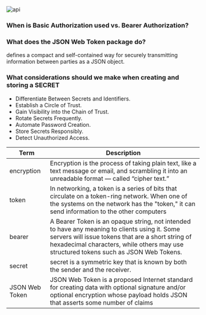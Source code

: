 ![api](https://www.okta.com/sites/default/files/styles/1640w_scaled/public/media/image/2020-10/Authentication_vs_Authorization.png?itok=uBFRCfww)
### When is Basic Authorization used vs. Bearer Authorization?
### What does the JSON Web Token package do?
defines a compact and self-contained way for securely transmitting information between parties as a JSON object.
### What considerations should we make when creating and storing a SECRET
- Differentiate Between Secrets and Identifiers. 
- Establish a Circle of Trust. 
- Gain Visibility into the Chain of Trust. 
- Rotate Secrets Frequently. 
- Automate Password Creation. 
- Store Secrets Responsibly. 
- Detect Unauthorized Access.

|Term|Description|
|----|----|
|encryption|Encryption is the process of taking plain text, like a text message or email, and scrambling it into an unreadable format — called “cipher text.”|
|token|In networking, a token is a series of bits that circulate on a token-ring network. When one of the systems on the network has the "token," it can send information to the other computers|
|bearer|A Bearer Token is an opaque string, not intended to have any meaning to clients using it. Some servers will issue tokens that are a short string of hexadecimal characters, while others may use structured tokens such as JSON Web Tokens.|
|secret|secret is a symmetric key that is known by both the sender and the receiver. |
|JSON Web Token|JSON Web Token is a proposed Internet standard for creating data with optional signature and/or optional encryption whose payload holds JSON that asserts some number of claims|
